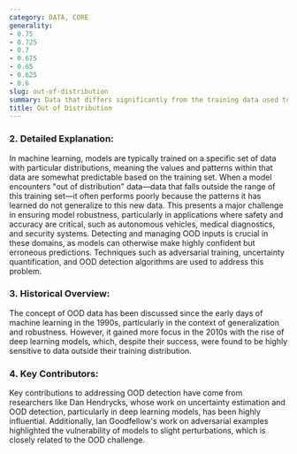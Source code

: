 ```yaml
---
category: DATA, CORE
generality:
- 0.75
- 0.725
- 0.7
- 0.675
- 0.65
- 0.625
- 0.6
slug: out-of-distribution
summary: Data that differs significantly from the training data used to train a machine learning model, leading to unreliable or inaccurate predictions.
title: Out of Distribution
---
```


### 2. **Detailed Explanation:**

In machine learning, models are typically trained on a specific set of data with particular distributions, meaning the values and patterns within that data are somewhat predictable based on the training set. When a model encounters "out of distribution" data—data that falls outside the range of this training set—it often performs poorly because the patterns it has learned do not generalize to this new data. This presents a major challenge in ensuring model robustness, particularly in applications where safety and accuracy are critical, such as autonomous vehicles, medical diagnostics, and security systems. Detecting and managing OOD inputs is crucial in these domains, as models can otherwise make highly confident but erroneous predictions. Techniques such as adversarial training, uncertainty quantification, and OOD detection algorithms are used to address this problem.

### 3. **Historical Overview:**

The concept of OOD data has been discussed since the early days of machine learning in the 1990s, particularly in the context of generalization and robustness. However, it gained more focus in the 2010s with the rise of deep learning models, which, despite their success, were found to be highly sensitive to data outside their training distribution.

### 4. **Key Contributors:**

Key contributions to addressing OOD detection have come from researchers like Dan Hendrycks, whose work on uncertainty estimation and OOD detection, particularly in deep learning models, has been highly influential. Additionally, Ian Goodfellow's work on adversarial examples highlighted the vulnerability of models to slight perturbations, which is closely related to the OOD challenge.